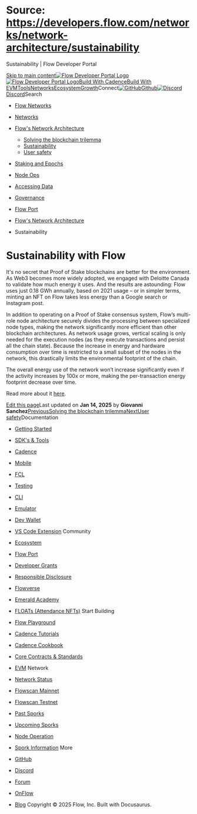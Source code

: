 # Source: https://developers.flow.com/networks/network-architecture/sustainability




Sustainability | Flow Developer Portal





[Skip to main content](#__docusaurus_skipToContent_fallback)[![Flow Developer Portal Logo](/img/flow-docs-logo-dark.png)![Flow Developer Portal Logo](/img/flow-docs-logo-light.png)](/)[Build With Cadence](/build/flow)[Build With EVM](/evm/about)[Tools](/tools/flow-cli)[Networks](/networks/flow-networks)[Ecosystem](/ecosystem)[Growth](/growth)Connect[![GitHub]()Github](https://github.com/onflow)[![Discord]()Discord](https://discord.gg/flow)Search

* [Flow Networks](/networks/flow-networks)
* [Networks](/networks)
* [Flow's Network Architecture](/networks/network-architecture)
  + [Solving the blockchain trilemma](/networks/network-architecture/solving-blockchain-trilemma)
  + [Sustainability](/networks/network-architecture/sustainability)
  + [User safety](/networks/network-architecture/user-safety)
* [Staking and Epochs](/networks/staking)
* [Node Ops](/networks/node-ops)
* [Accessing Data](/networks/access-onchain-data)
* [Governance](/networks/governance)
* [Flow Port](/networks/flow-port)


* [Flow's Network Architecture](/networks/network-architecture)
* Sustainability
# Sustainability with Flow

It's no secret that Proof of Stake blockchains are better for the environment.
As Web3 becomes more widely adopted, we engaged with Deloitte Canada to validate how much energy it uses.
And the results are astounding: Flow uses just 0.18 GWh annually, based on 2021 usage – or in simpler terms, minting an NFT on Flow takes less energy than a Google search or Instagram post.

In addition to operating on a Proof of Stake consensus system, Flow’s multi-role node architecture securely divides the processing between specialized node types, making the network significantly more efficient than other blockchain architectures.
As network usage grows, vertical scaling is only needed for the execution nodes (as they execute transactions and persist all the chain state).
Because the increase in energy and hardware consumption over time is restricted to a small subset of the nodes in the network, this drastically limits the environmental footprint of the chain.

The overall energy use of the network won’t increase significantly even if the activity increases by 100x or more, making the per-transaction energy footprint decrease over time.

Read more about it [here](https://flow.com/post/flow-blockchain-sustainability-energy-deloitte-report-nft).

[Edit this page](https://github.com/onflow/docs/tree/main/docs/networks/network-architecture/sustainability.md)Last updated on **Jan 14, 2025** by **Giovanni Sanchez**[PreviousSolving the blockchain trilemma](/networks/network-architecture/solving-blockchain-trilemma)[NextUser safety](/networks/network-architecture/user-safety)Documentation

* [Getting Started](/build/getting-started/contract-interaction)
* [SDK's & Tools](/tools)
* [Cadence](https://cadence-lang.org/docs/)
* [Mobile](/build/guides/mobile/overview)
* [FCL](/tools/clients/fcl-js)
* [Testing](/build/smart-contracts/testing)
* [CLI](/tools/flow-cli)
* [Emulator](/tools/emulator)
* [Dev Wallet](https://github.com/onflow/fcl-dev-wallet)
* [VS Code Extension](/tools/vscode-extension)
Community

* [Ecosystem](/ecosystem)
* [Flow Port](https://port.onflow.org/)
* [Developer Grants](https://github.com/onflow/developer-grants)
* [Responsible Disclosure](https://flow.com/flow-responsible-disclosure)
* [Flowverse](https://www.flowverse.co/)
* [Emerald Academy](https://academy.ecdao.org/)
* [FLOATs (Attendance NFTs)](https://floats.city/)
Start Building

* [Flow Playground](https://play.flow.com/)
* [Cadence Tutorials](https://cadence-lang.org/docs/tutorial/first-steps)
* [Cadence Cookbook](https://open-cadence.onflow.org)
* [Core Contracts & Standards](/build/core-contracts)
* [EVM](/evm/about)
Network

* [Network Status](https://status.onflow.org/)
* [Flowscan Mainnet](https://flowdscan.io/)
* [Flowscan Testnet](https://testnet.flowscan.io/)
* [Past Sporks](/networks/node-ops/node-operation/past-sporks)
* [Upcoming Sporks](/networks/node-ops/node-operation/upcoming-sporks)
* [Node Operation](/networks/node-ops)
* [Spork Information](/networks/node-ops/node-operation/spork)
More

* [GitHub](https://github.com/onflow)
* [Discord](https://discord.gg/flow)
* [Forum](https://forum.onflow.org/)
* [OnFlow](https://onflow.org/)
* [Blog](https://flow.com/blog)
Copyright © 2025 Flow, Inc. Built with Docusaurus.

